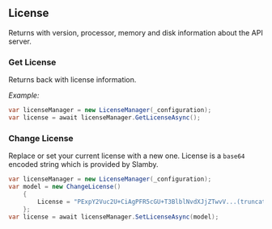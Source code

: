 ## License

Returns with version, processor, memory and disk information about the API server.

### Get License

Returns back with license information.

_Example:_

```cs
var licenseManager = new LicenseManager(_configuration);
var license = await licenseManager.GetLicenseAsync();
```


### Change License

Replace or set your current license with a new one. License is a `base64` encoded string which is provided by Slamby.

```cs
var licenseManager = new LicenseManager(_configuration);
var model = new ChangeLicense() 
    { 
        License = "PExpY2Vuc2U+CiAgPFR5cGU+T3BlblNvdXJjZTwvV...(truncated for brevity)" 
    };
var license = await licenseManager.SetLicenseAsync(model);
```